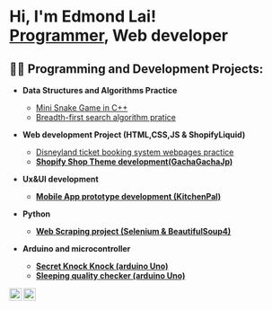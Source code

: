 <h1>Hi, I'm Edmond Lai! <br/><a href="https://github.com/edmond99986">Programmer</a>, Web developer</h1>

<h2>👨‍💻 Programming and Development Projects:</h2>

- <b>Data Structures and Algorithms Practice </b>
  - [Mini Snake Game in C++](https://github.com/edmond99986/MiniSnakeGame)
  - [Breadth-first search algorithm pratice](https://github.com/edmond99986/Breadth-first-search-algorithm-pratice)
- <b>Web development Project (HTML,CSS,JS & ShopifyLiquid)</b>
  - [Disneyland ticket booking system webpages practice](https://github.com/edmond99986/Disneyland-ticket-booking-system-webpages-practice) <b>
  - [Shopify Shop Theme development(GachaGachaJp)](https://github.com/edmond99986/Shopify-Shop-Theme-development-GachaGachaJp-)
- <b>Ux&UI development</b>
  - [Mobile App prototype development (KitchenPal)](https://github.com/edmond99986/Mobile-App-prototype-development-KitchenPal-)
 
- <b>Python </b>
  - [Web Scraping project (Selenium & BeautifulSoup4)](https://github.com/edmond99986/Shopify-Shop-Theme-development-GachaGachaJp-/tree/main/WebScraper)
  
- <b>Arduino and microcontroller</b>
  - [Secret Knock Knock (arduino Uno)]()
  - [Sleeping quality checker (arduino Uno)]()
 


[<img align="left" alt="edmond99986 | YouTube" width="22px" src="https://cdn.jsdelivr.net/npm/simple-icons@v3/icons/youtube.svg" />][youtube]
[<img align="left" alt="edmond99986 | Instagram" width="22px" src="https://cdn.jsdelivr.net/npm/simple-icons@v3/icons/instagram.svg" />][instagram]


[youtube]: https://www.youtube.com/channel/UC-gcozuYWwkFv-i7D8HJAtg
[instagram]: https://www.instagram.com/edmond99986/


